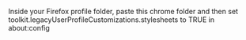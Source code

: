 Inside your Firefox profile folder, paste this chrome folder and then set toolkit.legacyUserProfileCustomizations.stylesheets to TRUE in about:config
